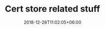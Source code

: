 ---
title: "Cert store related stuff"
date: 2018-12-28T11:02:05+06:00
icon: "ti-package" # themify icon pack : https://themify.me/themify-icons
description: "Cras at dolor eget urna varius faucibus tempus in elit dolor sit amet."
# type dont remove or customize
type : "docs"
weight: 6
---